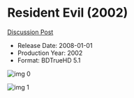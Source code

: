 # Resident Evil (2002)

[Discussion Post](https://www.avsforum.com/threads/bass-eq-for-filtered-movies.2995212/post-58322072)

* Release Date: 2008-01-01
* Production Year: 2002
* Format: BDTrueHD 5.1

![img 0](https://i.imgur.com/H5k9qoh.jpg)

![img 1](https://i.imgur.com/8WMsJBQ.jpg)

